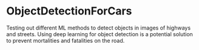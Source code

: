 # ObjectDetectionForCars
Testing out different ML methods to detect objects in images of highways and streets. Using deep learning for object detection is a potential solution to prevent mortalities and fatalities on the road. 
